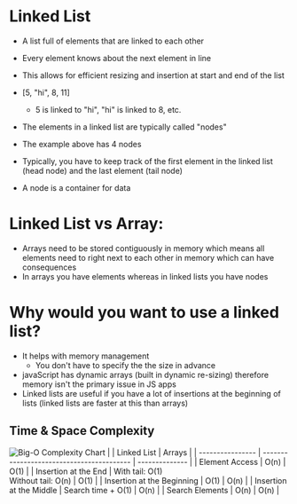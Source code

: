 # Linked List

- A list full of elements that are linked to each other
- Every element knows about the next element in line
- This allows for efficient resizing and insertion at start and end of the list

- [5, "hi", 8, 11]

  - 5 is linked to "hi", "hi" is linked to 8, etc.

- The elements in a linked list are typically called "nodes"
- The example above has 4 nodes
- Typically, you have to keep track of the first element in the linked list (head node) and the last element (tail node)
- A node is a container for data

# Linked List vs Array:

- Arrays need to be stored contiguously in memory which means all elements need to right next to each other in memory which can have consequences
- In arrays you have elements whereas in linked lists you have nodes

# Why would you want to use a linked list?

- It helps with memory management
  - You don't have to specify the the size in advance
- javaScript has dynamic arrays (built in dynamic re-sizing) therefore memory isn't the primary issue in JS apps
- Linked lists are useful if you have a lot of insertions at the beginning of lists (linked lists are faster at this than arrays)

## Time & Space Complexity

![Big-O Complexity Chart](https://cdn-media-1.freecodecamp.org/images/1*KfZYFUT2OKfjekJlCeYvuQ.jpeg)
|                  | Linked List                               | Arrays         |
| ---------------- | ----------------------------------------- | -------------- |
| Element Access   | O(n)                                      | O(1)           |
| Insertion at the End | With tail: O(1) <br /> Without tail: O(n) | O(1) |
| Insertion at the Beginning  | O(1)                            | O(n) |
| Insertion at the Middle  | Search time + O(1)                            | O(n) |
| Search Elements  | O(n)                            | O(n) |
